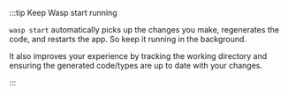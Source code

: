 :::tip Keep Wasp start running

`wasp start` automatically picks up the changes you make, regenerates the code, and restarts the app. So keep it running in the background.

It also improves your experience by tracking the working directory and ensuring the generated code/types are up to date with your changes.

:::
